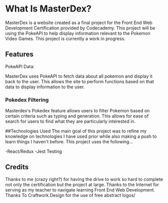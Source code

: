 # What Is MasterDex?

MasterDex is a website created as a final project for the Front End Web Development Certification provided by Codecademy. This project will be using the PokeAPI to help display information relevant to the Pokemon Video Games. This project is currently a work in progress.

## Features

PokeAPI Data:

MasterDex uses PokeAPI to fetch data about all pokemon and display it back to the user. This allows the site to perform functions based on that data to display information to the user.

### Pokedex Filtering

Masterdex's Pokedex feature allows users to filter Pokemon based on certain criteria such as typing and generation. This allows for ease of search for users to find what they are particularly interested in.

##Technologies Used
The main goal of this project was to refine my knowledge on technologies I have used prior while also making a push to learn things I haven't before. This project uses the following...

-React/Redux
-Jest Testing

## Credits
Thanks to me (crazy right?) for having the drive to work so hard to complete not only the certification but the project at large.
Thanks to the Internet for serving as my teacher to navigate learning Front End Web Development.
Thanks To Craftwork.Design for the use of free abstract logos/

